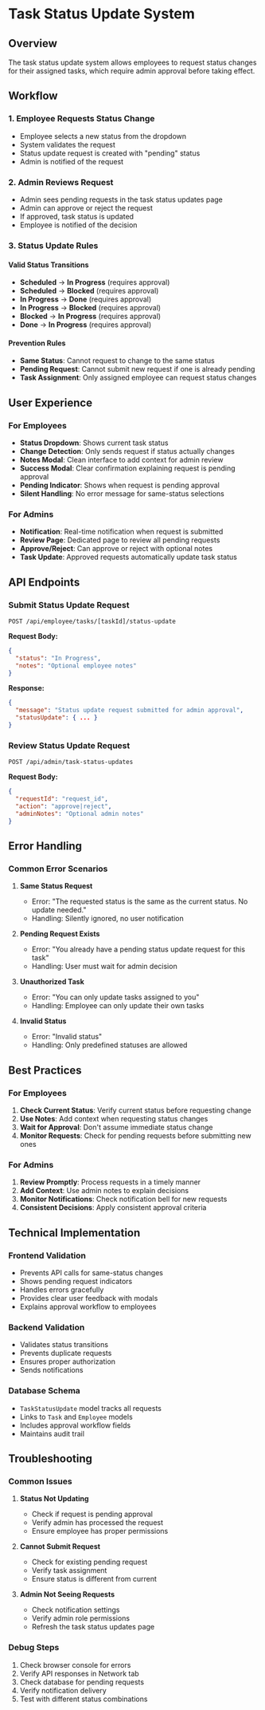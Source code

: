 # Task Status Update System

## Overview

The task status update system allows employees to request status changes for their assigned tasks, which require admin approval before taking effect.

## Workflow

### 1. Employee Requests Status Change

- Employee selects a new status from the dropdown
- System validates the request
- Status update request is created with "pending" status
- Admin is notified of the request

### 2. Admin Reviews Request

- Admin sees pending requests in the task status updates page
- Admin can approve or reject the request
- If approved, task status is updated
- Employee is notified of the decision

### 3. Status Update Rules

#### Valid Status Transitions

- **Scheduled** → **In Progress** (requires approval)
- **Scheduled** → **Blocked** (requires approval)
- **In Progress** → **Done** (requires approval)
- **In Progress** → **Blocked** (requires approval)
- **Blocked** → **In Progress** (requires approval)
- **Done** → **In Progress** (requires approval)

#### Prevention Rules

- **Same Status**: Cannot request to change to the same status
- **Pending Request**: Cannot submit new request if one is already pending
- **Task Assignment**: Only assigned employee can request status changes

## User Experience

### For Employees

- **Status Dropdown**: Shows current task status
- **Change Detection**: Only sends request if status actually changes
- **Notes Modal**: Clean interface to add context for admin review
- **Success Modal**: Clear confirmation explaining request is pending approval
- **Pending Indicator**: Shows when request is pending approval
- **Silent Handling**: No error message for same-status selections

### For Admins

- **Notification**: Real-time notification when request is submitted
- **Review Page**: Dedicated page to review all pending requests
- **Approve/Reject**: Can approve or reject with optional notes
- **Task Update**: Approved requests automatically update task status

## API Endpoints

### Submit Status Update Request

```
POST /api/employee/tasks/[taskId]/status-update
```

**Request Body:**

```json
{
  "status": "In Progress",
  "notes": "Optional employee notes"
}
```

**Response:**

```json
{
  "message": "Status update request submitted for admin approval",
  "statusUpdate": { ... }
}
```

### Review Status Update Request

```
POST /api/admin/task-status-updates
```

**Request Body:**

```json
{
  "requestId": "request_id",
  "action": "approve|reject",
  "adminNotes": "Optional admin notes"
}
```

## Error Handling

### Common Error Scenarios

1. **Same Status Request**

   - Error: "The requested status is the same as the current status. No update needed."
   - Handling: Silently ignored, no user notification

2. **Pending Request Exists**

   - Error: "You already have a pending status update request for this task"
   - Handling: User must wait for admin decision

3. **Unauthorized Task**

   - Error: "You can only update tasks assigned to you"
   - Handling: Employee can only update their own tasks

4. **Invalid Status**
   - Error: "Invalid status"
   - Handling: Only predefined statuses are allowed

## Best Practices

### For Employees

1. **Check Current Status**: Verify current status before requesting change
2. **Use Notes**: Add context when requesting status changes
3. **Wait for Approval**: Don't assume immediate status change
4. **Monitor Requests**: Check for pending requests before submitting new ones

### For Admins

1. **Review Promptly**: Process requests in a timely manner
2. **Add Context**: Use admin notes to explain decisions
3. **Monitor Notifications**: Check notification bell for new requests
4. **Consistent Decisions**: Apply consistent approval criteria

## Technical Implementation

### Frontend Validation

- Prevents API calls for same-status changes
- Shows pending request indicators
- Handles errors gracefully
- Provides clear user feedback with modals
- Explains approval workflow to employees

### Backend Validation

- Validates status transitions
- Prevents duplicate requests
- Ensures proper authorization
- Sends notifications

### Database Schema

- `TaskStatusUpdate` model tracks all requests
- Links to `Task` and `Employee` models
- Includes approval workflow fields
- Maintains audit trail

## Troubleshooting

### Common Issues

1. **Status Not Updating**

   - Check if request is pending approval
   - Verify admin has processed the request
   - Ensure employee has proper permissions

2. **Cannot Submit Request**

   - Check for existing pending request
   - Verify task assignment
   - Ensure status is different from current

3. **Admin Not Seeing Requests**
   - Check notification settings
   - Verify admin role permissions
   - Refresh the task status updates page

### Debug Steps

1. Check browser console for errors
2. Verify API responses in Network tab
3. Check database for pending requests
4. Verify notification delivery
5. Test with different status combinations
